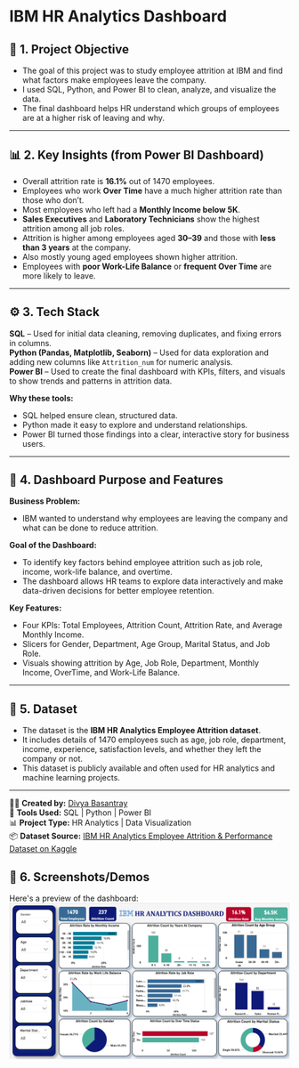 # IBM HR Analytics Dashboard

## 🧠 **1. Project Objective**
- The goal of this project was to study employee attrition at IBM and find what factors make employees leave the company.  
- I used SQL, Python, and Power BI to clean, analyze, and visualize the data.  
- The final dashboard helps HR understand which groups of employees are at a higher risk of leaving and why.

---

## 📊 **2. Key Insights (from Power BI Dashboard)**
- Overall attrition rate is **16.1%** out of 1470 employees.  
- Employees who work **Over Time** have a much higher attrition rate than those who don’t.  
- Most employees who left had a **Monthly Income below 5K**.  
- **Sales Executives** and **Laboratory Technicians** show the highest attrition among all job roles.  
- Attrition is higher among employees aged **30–39** and those with **less than 3 years** at the company.
- Also mostly young aged employees shown higher attrition.
- Employees with **poor Work-Life Balance** or **frequent Over Time** are more likely to leave.

---

## ⚙️ **3. Tech Stack**
**SQL** – Used for initial data cleaning, removing duplicates, and fixing errors in columns.  
**Python (Pandas, Matplotlib, Seaborn)** – Used for data exploration and adding new columns like `Attrition_num` for numeric analysis.  
**Power BI** – Used to create the final dashboard with KPIs, filters, and visuals to show trends and patterns in attrition data.

**Why these tools:**  
- SQL helped ensure clean, structured data.  
- Python made it easy to explore and understand relationships.  
- Power BI turned those findings into a clear, interactive story for business users.

---

## 🎯 **4. Dashboard Purpose and Features**

**Business Problem:**  
- IBM wanted to understand why employees are leaving the company and what can be done to reduce attrition.

**Goal of the Dashboard:**  
- To identify key factors behind employee attrition such as job role, income, work-life balance, and overtime.  
- The dashboard allows HR teams to explore data interactively and make data-driven decisions for better employee retention.

**Key Features:**
- Four KPIs: Total Employees, Attrition Count, Attrition Rate, and Average Monthly Income.  
- Slicers for Gender, Department, Age Group, Marital Status, and Job Role.  
- Visuals showing attrition by Age, Job Role, Department, Monthly Income, OverTime, and Work-Life Balance.  

---

## 📁 **5. Dataset**
- The dataset is the **IBM HR Analytics Employee Attrition dataset**.  
- It includes details of 1470 employees such as age, job role, department, income, experience, satisfaction levels, and whether they left the company or not.  
- This dataset is publicly available and often used for HR analytics and machine learning projects.

---

👩‍💻 **Created by:** [Divya Basantray](https://github.com/DivyaBasantray)  
📅 **Tools Used:** SQL | Python | Power BI  
📊 **Project Type:** HR Analytics | Data Visualization  
📦 **Dataset Source:**  [IBM HR Analytics Employee Attrition & Performance Dataset on Kaggle](https://www.kaggle.com/datasets/pavansubhasht/ibm-hr-analytics-employee-attrition-performance)


##  💼 **6. Screenshots/Demos**

Here's a preview of the dashboard:
![IBM HR Analytics Dashboard](https://github.com/DivyaBasantray/IBM-HR-Analytics-Dashboard/raw/main/Sanpshot%20of%20IBM%20HR%20Analytics%20Dashboard.png)
